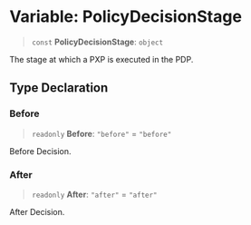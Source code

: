 # Variable: PolicyDecisionStage

> `const` **PolicyDecisionStage**: `object`

The stage at which a PXP is executed in the PDP.

## Type Declaration

### Before

> `readonly` **Before**: `"before"` = `"before"`

Before Decision.

### After

> `readonly` **After**: `"after"` = `"after"`

After Decision.
